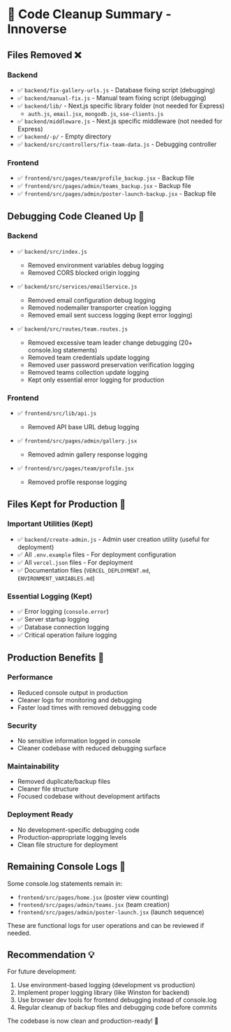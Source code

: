 # 🧹 Code Cleanup Summary - Innoverse

## Files Removed ❌

### Backend
- ✅ `backend/fix-gallery-urls.js` - Database fixing script (debugging)
- ✅ `backend/manual-fix.js` - Manual team fixing script (debugging) 
- ✅ `backend/lib/` - Next.js specific library folder (not needed for Express)
  - `auth.js`, `email.jsx`, `mongodb.js`, `sse-clients.js`
- ✅ `backend/middleware.js` - Next.js specific middleware (not needed for Express)
- ✅ `backend/-p/` - Empty directory
- ✅ `backend/src/controllers/fix-team-data.js` - Debugging controller

### Frontend
- ✅ `frontend/src/pages/team/profile_backup.jsx` - Backup file
- ✅ `frontend/src/pages/admin/teams_backup.jsx` - Backup file  
- ✅ `frontend/src/pages/admin/poster-launch-backup.jsx` - Backup file

## Debugging Code Cleaned Up 🧽

### Backend
- ✅ `backend/src/index.js`
  - Removed environment variables debug logging
  - Removed CORS blocked origin logging
  
- ✅ `backend/src/services/emailService.js`
  - Removed email configuration debug logging
  - Removed nodemailer transporter creation logging
  - Removed email sent success logging (kept error logging)
  
- ✅ `backend/src/routes/team.routes.js`
  - Removed excessive team leader change debugging (20+ console.log statements)
  - Removed team credentials update logging
  - Removed user password preservation verification logging
  - Removed teams collection update logging
  - Kept only essential error logging for production

### Frontend
- ✅ `frontend/src/lib/api.js`
  - Removed API base URL debug logging
  
- ✅ `frontend/src/pages/admin/gallery.jsx`
  - Removed admin gallery response logging
  
- ✅ `frontend/src/pages/team/profile.jsx`
  - Removed profile response logging

## Files Kept for Production 📁

### Important Utilities (Kept)
- ✅ `backend/create-admin.js` - Admin user creation utility (useful for deployment)
- ✅ All `.env.example` files - For deployment configuration
- ✅ All `vercel.json` files - For deployment
- ✅ Documentation files (`VERCEL_DEPLOYMENT.md`, `ENVIRONMENT_VARIABLES.md`)

### Essential Logging (Kept)
- ✅ Error logging (`console.error`)
- ✅ Server startup logging
- ✅ Database connection logging
- ✅ Critical operation failure logging

## Production Benefits 🚀

### Performance
- Reduced console output in production
- Cleaner logs for monitoring and debugging
- Faster load times with removed debugging code

### Security
- No sensitive information logged in console
- Cleaner codebase with reduced debugging surface

### Maintainability  
- Removed duplicate/backup files
- Cleaner file structure
- Focused codebase without development artifacts

### Deployment Ready
- No development-specific debugging code
- Production-appropriate logging levels
- Clean file structure for deployment

## Remaining Console Logs 📝

Some console.log statements remain in:
- `frontend/src/pages/home.jsx` (poster view counting)
- `frontend/src/pages/admin/teams.jsx` (team creation)
- `frontend/src/pages/admin/poster-launch.jsx` (launch sequence)

These are functional logs for user operations and can be reviewed if needed.

## Recommendation 💡

For future development:
1. Use environment-based logging (development vs production)
2. Implement proper logging library (like Winston for backend)
3. Use browser dev tools for frontend debugging instead of console.log
4. Regular cleanup of backup files and debugging code before commits

The codebase is now clean and production-ready! 🎉
